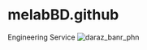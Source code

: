 # melabBD.github
Engineering Service
![daraz_banr_phn](https://github.com/melabBD/melabBD.github/assets/78910261/009b1555-2d62-4564-b8b3-9af889c8a9b0)
